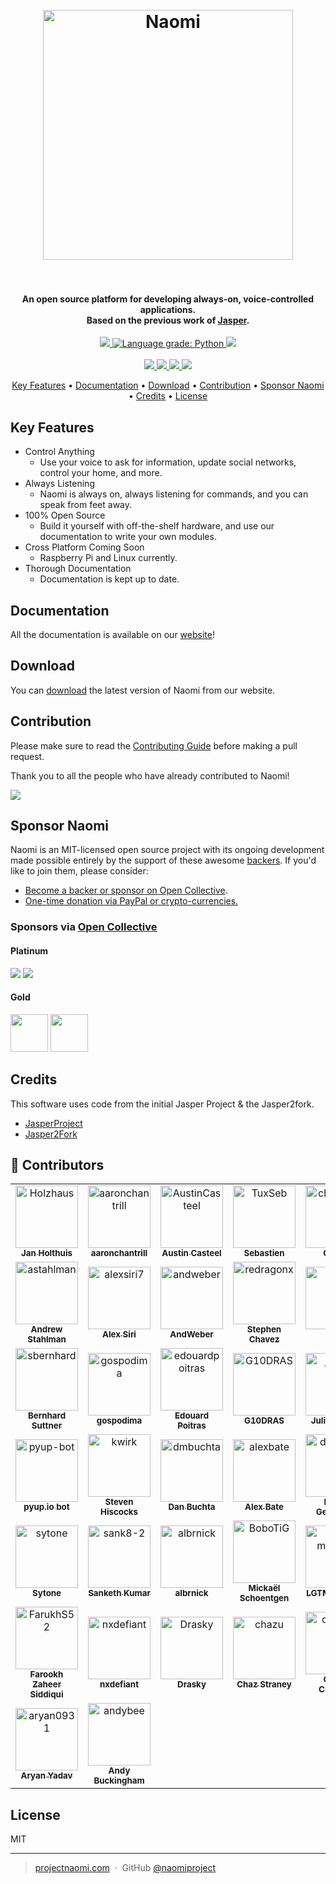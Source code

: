 <h1 align="center">
  <br>
  <a href="https://projectnaomi.com/naomi-logo.png"><img src="https://projectnaomi.com/naomi-logo.png" alt="Naomi" width="400"></a>
  <br>
  <br>
</h1>

<h4 align="center">An open source platform for developing always-on, voice-controlled applications. </br>
	Based on the previous work of <a href="http://jasperproject.github.io" target="_blank">Jasper</a>.
</h4>

<p align="center">
	<a href="">
    	<img src="https://img.shields.io/badge/python-v3.5-blue.svg">
    </a>
    <a href="https://lgtm.com/projects/g/NaomiProject/Naomi/context:python">
      <img alt="Language grade: Python" src="https://img.shields.io/lgtm/grade/python/g/NaomiProject/Naomi.svg?logo=lgtm&logoWidth=18"/>
    </a>
    <a href="https://requires.io/github/NaomiProject/Naomi/requirements/?branch=naomi-dev">
    	<img src="https://requires.io/github/NaomiProject/Naomi/requirements.svg?branch=naomi-dev">
    </a>
    </br>
    </br>
    <a href="https://github.com/naomiproject/naomi/issues">
    	<img src="https://img.shields.io/github/issues/naomiproject/naomi.svg">
    </a>
    <a href="">
    	<img src="https://img.shields.io/badge/contributions-welcome-orange.svg">
    </a>
    <a href="https://discord.gg/EVNQya3">
    	<img src="https://discordapp.com/api/guilds/320348612813127684/embed.png">
    </a>
    <a href="https://opensource.org/licenses/MIT">
    	<img src="https://img.shields.io/badge/license-MIT-blue.svg">
    </a>
</p>

<p align="center">
  <a href="#key-features">Key Features</a> •
  <a href="#documentation">Documentation</a> •
  <a href="#download">Download</a> •
  <a href="#contribution">Contribution</a> •
  <a href="#sponsor-naomi">Sponsor Naomi</a> •
  <a href="#credits">Credits</a> •
  <a href="#license">License</a>
</p>

## Key Features

* Control Anything
  * Use your voice to ask for information, update social networks, control your home, and more.
* Always Listening
  * Naomi is always on, always listening for commands, and you can speak from feet away.
* 100% Open Source
  * Build it yourself with off-the-shelf hardware, and use our documentation to write your own modules.
* Cross Platform Coming Soon
  * Raspberry Pi and Linux currently.
* Thorough Documentation
  * Documentation is kept up to date.

## Documentation

All the documentation is available on our [website](https://projectnaomi.com/dev/docs)!

## Download

You can [download](https://projectnaomi.com/download) the latest version of Naomi from our website.

## Contribution

Please make sure to read the [Contributing Guide](https://github.com/NaomiProject/Naomi/blob/naomi-dev/CONTRIBUTING.md) before making a pull request.

Thank you to all the people who have already contributed to Naomi!

<a href="https://github.com/naomiproject/naomi/graphs/contributors"><img src="https://opencollective.com/projectnaomi/contributors.svg?width=890" /></a>

## Sponsor Naomi

Naomi is an MIT-licensed open source project with its ongoing development made possible entirely by the support of these awesome [backers](https://github.com/naomiproject/naomi/blob/naomi-dev/BACKERS.md). If you'd like to join them, please consider:

- [Become a backer or sponsor on Open Collective](https://opencollective.com/projectnaomi).
- [One-time donation via PayPal or crypto-currencies.](https://projectnaomi.com/support-naomi/#One-time-Donations)

<h3>Sponsors via <a href="https://opencollective.com/projectnaomi">Open Collective</a></h3>

<h4>Platinum</h4>

<a href="https://opencollective.com/projectnaomi/tiers/platinum-sponsor/0/website" target="_blank" rel="noopener noreferrer"><img src="https://opencollective.com/projectnaomi/tiers/platinum-sponsor/0/avatar.svg?sanitize=true"></a>
<a href="https://opencollective.com/projectnaomi/tiers/platinum-sponsor/1/website" target="_blank" rel="noopener noreferrer"><img src="https://opencollective.com/projectnaomi/tiers/platinum-sponsor/1/avatar.svg?sanitize=true"></a>

<h4>Gold</h4>

<a href="https://opencollective.com/projectnaomi/tiers/gold-sponsor/0/website" target="_blank" rel="noopener noreferrer"><img src="https://opencollective.com/projectnaomi/tiers/gold-sponsor/0/avatar.svg?sanitize=true" height="60px"></a>
<a href="https://opencollective.com/projectnaomi/tiers/gold-sponsor/1/website" target="_blank" rel="noopener noreferrer"><img src="https://opencollective.com/projectnaomi/tiers/gold-sponsor/1/avatar.svg?sanitize=true" height="60px"></a>

## Credits

This software uses code from the initial Jasper Project & the Jasper2fork.

* [JasperProject](http://jasperproject.github.io/)
* [Jasper2Fork](https://github.com/andweber/j2f)

## 💖 Contributors
<!-- Do not manually edit this section! It should get updated using the Github action -->
<!-- readme: contributors -start -->
<table>
	<tbody>
		<tr>
            <td align="center">
                <a href="https://github.com/Holzhaus">
                    <img src="https://avatars.githubusercontent.com/u/1834516?v=4" width="100;" alt="Holzhaus"/>
                    <br />
                    <sub><b>Jan Holthuis</b></sub>
                </a>
            </td>
            <td align="center">
                <a href="https://github.com/aaronchantrill">
                    <img src="https://avatars.githubusercontent.com/u/7544675?v=4" width="100;" alt="aaronchantrill"/>
                    <br />
                    <sub><b>aaronchantrill</b></sub>
                </a>
            </td>
            <td align="center">
                <a href="https://github.com/AustinCasteel">
                    <img src="https://avatars.githubusercontent.com/u/3068988?v=4" width="100;" alt="AustinCasteel"/>
                    <br />
                    <sub><b>Austin Casteel</b></sub>
                </a>
            </td>
            <td align="center">
                <a href="https://github.com/TuxSeb">
                    <img src="https://avatars.githubusercontent.com/u/13069577?v=4" width="100;" alt="TuxSeb"/>
                    <br />
                    <sub><b>Sebastien</b></sub>
                </a>
            </td>
            <td align="center">
                <a href="https://github.com/chrobione">
                    <img src="https://avatars.githubusercontent.com/u/4912694?v=4" width="100;" alt="chrobione"/>
                    <br />
                    <sub><b>Chrobi</b></sub>
                </a>
            </td>
            <td align="center">
                <a href="https://github.com/shbhrsaha">
                    <img src="https://avatars.githubusercontent.com/u/3430444?v=4" width="100;" alt="shbhrsaha"/>
                    <br />
                    <sub><b>Shubhro Saha</b></sub>
                </a>
            </td>
		</tr>
		<tr>
            <td align="center">
                <a href="https://github.com/astahlman">
                    <img src="https://avatars.githubusercontent.com/u/1173394?v=4" width="100;" alt="astahlman"/>
                    <br />
                    <sub><b>Andrew Stahlman</b></sub>
                </a>
            </td>
            <td align="center">
                <a href="https://github.com/alexsiri7">
                    <img src="https://avatars.githubusercontent.com/u/213845?v=4" width="100;" alt="alexsiri7"/>
                    <br />
                    <sub><b>Alex Siri</b></sub>
                </a>
            </td>
            <td align="center">
                <a href="https://github.com/andweber">
                    <img src="https://avatars.githubusercontent.com/u/17739831?v=4" width="100;" alt="andweber"/>
                    <br />
                    <sub><b>AndWeber</b></sub>
                </a>
            </td>
            <td align="center">
                <a href="https://github.com/redragonx">
                    <img src="https://avatars.githubusercontent.com/u/3073252?v=4" width="100;" alt="redragonx"/>
                    <br />
                    <sub><b>Stephen Chavez</b></sub>
                </a>
            </td>
            <td align="center">
                <a href="https://github.com/olest">
                    <img src="https://avatars.githubusercontent.com/u/1682181?v=4" width="100;" alt="olest"/>
                    <br />
                    <sub><b>olest</b></sub>
                </a>
            </td>
            <td align="center">
                <a href="https://github.com/SagarSharma101">
                    <img src="https://avatars.githubusercontent.com/u/176754996?v=4" width="100;" alt="SagarSharma101"/>
                    <br />
                    <sub><b>Sagar Sharma</b></sub>
                </a>
            </td>
		</tr>
		<tr>
            <td align="center">
                <a href="https://github.com/sbernhard">
                    <img src="https://avatars.githubusercontent.com/u/25485845?v=4" width="100;" alt="sbernhard"/>
                    <br />
                    <sub><b>Bernhard Suttner</b></sub>
                </a>
            </td>
            <td align="center">
                <a href="https://github.com/gospodima">
                    <img src="https://avatars.githubusercontent.com/u/39010377?v=4" width="100;" alt="gospodima"/>
                    <br />
                    <sub><b>gospodima</b></sub>
                </a>
            </td>
            <td align="center">
                <a href="https://github.com/edouardpoitras">
                    <img src="https://avatars.githubusercontent.com/u/14075649?v=4" width="100;" alt="edouardpoitras"/>
                    <br />
                    <sub><b>Edouard Poitras</b></sub>
                </a>
            </td>
            <td align="center">
                <a href="https://github.com/G10DRAS">
                    <img src="https://avatars.githubusercontent.com/u/14088095?v=4" width="100;" alt="G10DRAS"/>
                    <br />
                    <sub><b>G10DRAS</b></sub>
                </a>
            </td>
            <td align="center">
                <a href="https://github.com/jeliebig">
                    <img src="https://avatars.githubusercontent.com/u/109692091?v=4" width="100;" alt="jeliebig"/>
                    <br />
                    <sub><b>Julian Liebig</b></sub>
                </a>
            </td>
            <td align="center">
                <a href="https://github.com/jfremy">
                    <img src="https://avatars.githubusercontent.com/u/411672?v=4" width="100;" alt="jfremy"/>
                    <br />
                    <sub><b>Jean-Francois Remy</b></sub>
                </a>
            </td>
		</tr>
		<tr>
            <td align="center">
                <a href="https://github.com/pyup-bot">
                    <img src="https://avatars.githubusercontent.com/u/16239342?v=4" width="100;" alt="pyup-bot"/>
                    <br />
                    <sub><b>pyup.io bot</b></sub>
                </a>
            </td>
            <td align="center">
                <a href="https://github.com/kwirk">
                    <img src="https://avatars.githubusercontent.com/u/328405?v=4" width="100;" alt="kwirk"/>
                    <br />
                    <sub><b>Steven Hiscocks</b></sub>
                </a>
            </td>
            <td align="center">
                <a href="https://github.com/dmbuchta">
                    <img src="https://avatars.githubusercontent.com/u/5447264?v=4" width="100;" alt="dmbuchta"/>
                    <br />
                    <sub><b>Dan Buchta</b></sub>
                </a>
            </td>
            <td align="center">
                <a href="https://github.com/alexbate">
                    <img src="https://avatars.githubusercontent.com/u/2118496?v=4" width="100;" alt="alexbate"/>
                    <br />
                    <sub><b>Alex Bate</b></sub>
                </a>
            </td>
            <td align="center">
                <a href="https://github.com/dag0310">
                    <img src="https://avatars.githubusercontent.com/u/4202238?v=4" width="100;" alt="dag0310"/>
                    <br />
                    <sub><b>Daniel Geymayer</b></sub>
                </a>
            </td>
            <td align="center">
                <a href="https://github.com/ThomasDelteil">
                    <img src="https://avatars.githubusercontent.com/u/3716307?v=4" width="100;" alt="ThomasDelteil"/>
                    <br />
                    <sub><b>Thomas Delteil</b></sub>
                </a>
            </td>
		</tr>
		<tr>
            <td align="center">
                <a href="https://github.com/sytone">
                    <img src="https://avatars.githubusercontent.com/u/1399443?v=4" width="100;" alt="sytone"/>
                    <br />
                    <sub><b>Sytone</b></sub>
                </a>
            </td>
            <td align="center">
                <a href="https://github.com/sank8-2">
                    <img src="https://avatars.githubusercontent.com/u/61641814?v=4" width="100;" alt="sank8-2"/>
                    <br />
                    <sub><b>Sanketh Kumar</b></sub>
                </a>
            </td>
            <td align="center">
                <a href="https://github.com/albrnick">
                    <img src="https://avatars.githubusercontent.com/u/775541?v=4" width="100;" alt="albrnick"/>
                    <br />
                    <sub><b>albrnick</b></sub>
                </a>
            </td>
            <td align="center">
                <a href="https://github.com/BoboTiG">
                    <img src="https://avatars.githubusercontent.com/u/2033598?v=4" width="100;" alt="BoboTiG"/>
                    <br />
                    <sub><b>Mickaël Schoentgen</b></sub>
                </a>
            </td>
            <td align="center">
                <a href="https://github.com/lgtm-migrator">
                    <img src="https://avatars.githubusercontent.com/u/116650770?v=4" width="100;" alt="lgtm-migrator"/>
                    <br />
                    <sub><b>LGTM Migrator</b></sub>
                </a>
            </td>
            <td align="center">
                <a href="https://github.com/webmariner">
                    <img src="https://avatars.githubusercontent.com/u/481128?v=4" width="100;" alt="webmariner"/>
                    <br />
                    <sub><b>James Timmons</b></sub>
                </a>
            </td>
		</tr>
		<tr>
            <td align="center">
                <a href="https://github.com/FarukhS52">
                    <img src="https://avatars.githubusercontent.com/u/129654632?v=4" width="100;" alt="FarukhS52"/>
                    <br />
                    <sub><b>Farookh Zaheer Siddiqui</b></sub>
                </a>
            </td>
            <td align="center">
                <a href="https://github.com/nxdefiant">
                    <img src="https://avatars.githubusercontent.com/u/885742?v=4" width="100;" alt="nxdefiant"/>
                    <br />
                    <sub><b>nxdefiant</b></sub>
                </a>
            </td>
            <td align="center">
                <a href="https://github.com/Drasky">
                    <img src="https://avatars.githubusercontent.com/u/22982413?v=4" width="100;" alt="Drasky"/>
                    <br />
                    <sub><b>Drasky</b></sub>
                </a>
            </td>
            <td align="center">
                <a href="https://github.com/chazu">
                    <img src="https://avatars.githubusercontent.com/u/528080?v=4" width="100;" alt="chazu"/>
                    <br />
                    <sub><b>Chaz Straney</b></sub>
                </a>
            </td>
            <td align="center">
                <a href="https://github.com/claidiere">
                    <img src="https://avatars.githubusercontent.com/u/1086864?v=4" width="100;" alt="claidiere"/>
                    <br />
                    <sub><b>Cedric Claidiere</b></sub>
                </a>
            </td>
            <td align="center">
                <a href="https://github.com/benhoff">
                    <img src="https://avatars.githubusercontent.com/u/11341463?v=4" width="100;" alt="benhoff"/>
                    <br />
                    <sub><b>Ben Hoff</b></sub>
                </a>
            </td>
		</tr>
		<tr>
            <td align="center">
                <a href="https://github.com/aryan0931">
                    <img src="https://avatars.githubusercontent.com/u/141573833?v=4" width="100;" alt="aryan0931"/>
                    <br />
                    <sub><b>Aryan Yadav</b></sub>
                </a>
            </td>
            <td align="center">
                <a href="https://github.com/andybee">
                    <img src="https://avatars.githubusercontent.com/u/113305?v=4" width="100;" alt="andybee"/>
                    <br />
                    <sub><b>Andy Buckingham</b></sub>
                </a>
            </td>
		</tr>
	<tbody>
</table>
<!-- readme: contributors -end -->

## License

MIT

---

> [projectnaomi.com](https://projectnaomi.com) &nbsp;&middot;&nbsp;
> GitHub [@naomiproject](https://github.com/naomiproject)

